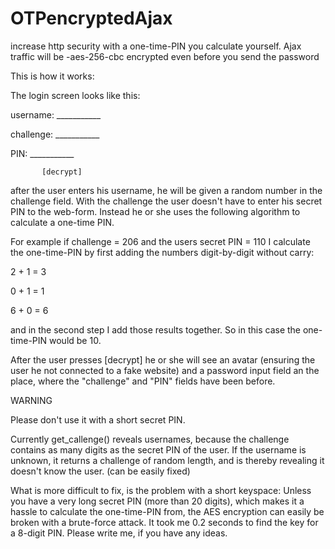# OTPencryptedAjax
increase http security with a one-time-PIN you calculate yourself. 
Ajax traffic will be -aes-256-cbc encrypted even before you send the password


This is how it works:

The login screen looks like this:

username:  ___________

challenge: ___________

PIN:       ___________

           [decrypt]

after the user enters his username, he will be given a random number
in the challenge field. With the challenge the user doesn't have to 
enter his secret PIN to the web-form. Instead he or she uses the 
following algorithm to calculate a one-time PIN.

For example if challenge = 206 and the users secret PIN = 110
I calculate the one-time-PIN by first adding the numbers digit-by-digit
without carry:

2 + 1 = 3

0 + 1 = 1

6 + 0 = 6

and in the second step I add those results together.
So in this case the one-time-PIN would be 10.

After the user presses [decrypt] he or she will see an avatar
(ensuring the user he not connected to a fake website)
and a password input field an the place, where the "challenge" 
and "PIN" fields have been before.


WARNING

Please don't use it with a short secret PIN.

Currently get_callenge() reveals usernames, because the challenge
contains as many digits as the secret PIN of the user. If the username
is unknown, it returns a challenge of random length, and is thereby
revealing it doesn't know the user. (can be easily fixed)

What is more difficult to fix, is the problem with a short keyspace:
Unless you have a very long secret PIN (more than 20 digits),
which makes it a hassle to calculate the one-time-PIN from,
the AES encryption can easily be broken with a brute-force attack.
It took me 0.2 seconds to find the key for a 8-digit PIN.
Please write me, if you have any ideas.

